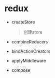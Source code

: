 # redux

- createStore

  > 创建store

- combineReducers

- bindActionCreators

- applyMiddleware

- compose